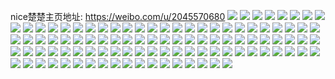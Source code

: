 nice楚楚主页地址: https://weibo.com/u/2045570680 
![](https://wx4.sinaimg.cn/mw2000/79ecee78ly1h9i6ov9vztj22c02c0kjl.jpg) 
![](https://wx4.sinaimg.cn/mw2000/79ecee78ly1h9i6ow4oguj21o0280npd.jpg) 
![](https://wx4.sinaimg.cn/mw2000/79ecee78ly1h9i6oxr84uj21o02807wi.jpg) 
![](https://wx4.sinaimg.cn/mw2000/79ecee78ly1h9i6ot8aclj21hk280qv5.jpg) 
![](https://wx4.sinaimg.cn/mw2000/79ecee78ly1h9i7ffamydj21ns24g4qq.jpg) 
![](https://wx4.sinaimg.cn/mw2000/79ecee78ly1h93mit2axlj22c02c0hdu.jpg) 
![](https://wx4.sinaimg.cn/mw2000/79ecee78ly1h8ufriqzpxj20n018xwup.jpg) 
![](https://wx4.sinaimg.cn/mw2000/79ecee78ly1h8t2xmovcpj21o0280x6p.jpg) 
![](https://wx4.sinaimg.cn/mw2000/79ecee78ly1h8ofoheg0ij21o02804qp.jpg) 
![](https://wx4.sinaimg.cn/mw2000/79ecee78ly1h8m2m51lilj21l427hqv5.jpg) 
![](https://wx4.sinaimg.cn/mw2000/79ecee78ly1h86z5iiy3wj20k018snbc.jpg) 
![](https://wx4.sinaimg.cn/mw2000/79ecee78ly1h86z5hw3q3j20qb0z3k1a.jpg) 
![](https://wx4.sinaimg.cn/mw2000/79ecee78ly1h86v6wluchj20jw18qna8.jpg) 
![](https://wx4.sinaimg.cn/mw2000/79ecee78ly1h84thqw8mvj20n00jn76i.jpg) 
![](https://wx4.sinaimg.cn/mw2000/79ecee78ly1h7sty7kuiej20n00hcgn3.jpg) 
![](https://wx4.sinaimg.cn/mw2000/79ecee78ly1h7sty81azzj20n00fe0u2.jpg) 
![](https://wx4.sinaimg.cn/mw2000/79ecee78ly1h7movlbtprj21o0230x6p.jpg) 
![](https://wx4.sinaimg.cn/mw2000/79ecee78ly1h7movmfufbj21o02807qj.jpg) 
![](https://wx4.sinaimg.cn/mw2000/79ecee78ly1h7movmxwj1j21o0280hdt.jpg) 
![](https://wx4.sinaimg.cn/mw2000/79ecee78ly1h79tks7w7nj21lw20db2a.jpg) 
![](https://wx4.sinaimg.cn/mw2000/79ecee78ly1h79tkwilmdj22c02x0x6q.jpg) 
![](https://wx4.sinaimg.cn/mw2000/79ecee78ly1h79tku0aqwj21o0230b2a.jpg) 
![](https://wx4.sinaimg.cn/mw2000/79ecee78ly1h79tkyi223j22c02x0hdv.jpg) 
![](https://wx4.sinaimg.cn/mw2000/79ecee78ly1h79tkyzvmfj20tq18gajp.jpg) 
![](https://wx4.sinaimg.cn/mw2000/79ecee78ly1h79tl53bi1j22c02x0kda.jpg) 
![](https://wx4.sinaimg.cn/mw2000/79ecee78ly1h72j3ee91qj21o02304qq.jpg) 
![](https://wx4.sinaimg.cn/mw2000/79ecee78ly1h6yue1vt1pj20n01dsdu5.jpg) 
![](https://wx4.sinaimg.cn/mw2000/79ecee78ly1h6u2z9uf51j21o0219kjl.jpg) 
![](https://wx4.sinaimg.cn/mw2000/79ecee78ly1h6u2zaxpp7j21o01zt45y.jpg) 
![](https://wx4.sinaimg.cn/mw2000/79ecee78ly1h6u2zbgi1uj21o0229gw1.jpg) 
![](https://wx4.sinaimg.cn/mw2000/79ecee78ly1h6u2z8mu85j22c02c0x6p.jpg) 
![](https://wx4.sinaimg.cn/mw2000/79ecee78ly1h6k82x65dxj20n010qwfd.jpg) 
![](https://wx4.sinaimg.cn/mw2000/79ecee78ly1h6ilxax20xj21gi1tnwlx.jpg) 
![](https://wx4.sinaimg.cn/mw2000/79ecee78ly1h6ilxbecdsj21o0230dr5.jpg) 
![](https://wx4.sinaimg.cn/mw2000/79ecee78ly1h6ilx9u2u3j21le1zqqac.jpg) 
![](https://wx4.sinaimg.cn/mw2000/79ecee78ly1h6i9xavjk9j215w1ijqpg.jpg) 
![](https://wx4.sinaimg.cn/mw2000/79ecee78ly1h6i9xbcv7sj21o0280hdt.jpg) 
![](https://wx4.sinaimg.cn/mw2000/79ecee78ly1h6i9xaiiwmj21o0280e81.jpg) 
![](https://wx4.sinaimg.cn/mw2000/79ecee78ly1h6hluwvcuej20js0sxabu.jpg) 
![](https://wx4.sinaimg.cn/mw2000/79ecee78ly1h6ehfxslh1j20n00tt0x6.jpg) 
![](https://wx4.sinaimg.cn/mw2000/79ecee78ly1h6d9wz991bj21o02801j9.jpg) 
![](https://wx4.sinaimg.cn/mw2000/79ecee78ly1h6978rwhz0j20n00rygq0.jpg) 
![](https://wx4.sinaimg.cn/mw2000/79ecee78ly1h64l43jwgmj21o0212b2a.jpg) 
![](https://wx4.sinaimg.cn/mw2000/79ecee78ly1h64l3y5bgcj20lc0twwiz.jpg) 
![](https://wx4.sinaimg.cn/mw2000/79ecee78ly1h64l44bw4oj20n00u1k1q.jpg) 
![](https://wx4.sinaimg.cn/mw2000/79ecee78ly1h60t9lwrl2j20n00s9jzd.jpg) 
![](https://wx4.sinaimg.cn/mw2000/79ecee78ly1h60t9m8frsj20n00sb0ze.jpg) 
![](https://wx4.sinaimg.cn/mw2000/79ecee78ly1h60t9ll6b1j20n00fan3l.jpg) 
![](https://wx4.sinaimg.cn/mw2000/79ecee78ly1h60l4f6ofsj213y1guqtu.jpg) 
![](https://wx4.sinaimg.cn/mw2000/79ecee78ly1h5zbigzi4gj210517hacw.jpg) 
![](https://wx4.sinaimg.cn/mw2000/79ecee78ly1h5zbik3976j21m923du0x.jpg) 
![](https://wx4.sinaimg.cn/mw2000/79ecee78ly1h5l86auf0oj20n00skafj.jpg) 
![](https://wx4.sinaimg.cn/mw2000/79ecee78ly1h5k40pryc7j20fo06faab.jpg) 
![](https://wx4.sinaimg.cn/mw2000/79ecee78ly1h5ckayvfo1j21o0280x6p.jpg) 
![](https://wx4.sinaimg.cn/mw2000/79ecee78ly1h5ckb2ccz6j21o0280npd.jpg) 
![](https://wx4.sinaimg.cn/mw2000/79ecee78ly1h5ckb0qs2bj21o01vqqv5.jpg) 
![](https://wx4.sinaimg.cn/mw2000/79ecee78ly1h59khoa12nj20n01dsaqt.jpg) 
![](https://wx4.sinaimg.cn/mw2000/79ecee78ly1h564ae65jej20n01dsabn.jpg) 
![](https://wx4.sinaimg.cn/mw2000/79ecee78ly1h52ms1ho1rj21ds0n013f.jpg) 
![](https://wx4.sinaimg.cn/mw2000/79ecee78ly1h51yckmg7wj21ds0n0n7l.jpg) 
![](https://wx4.sinaimg.cn/mw2000/79ecee78ly1h51yck4koij21ds0n0481.jpg) 
![](https://wx4.sinaimg.cn/mw2000/79ecee78ly1h4zqn5a9k9j21kl1klted.jpg) 
![](https://wx4.sinaimg.cn/mw2000/79ecee78ly1h4rjv31vz8j227w340kjm.jpg) 
![](https://wx4.sinaimg.cn/mw2000/79ecee78ly1h4rjvfa309j22c02c0u0x.jpg) 
![](https://wx4.sinaimg.cn/mw2000/79ecee78ly1h4jb9rucm6j21o0280b29.jpg) 
![](https://wx4.sinaimg.cn/mw2000/79ecee78ly1h4jbastp41j20tg0xudtf.jpg) 
![](https://wx4.sinaimg.cn/mw2000/79ecee78ly1h4h15fzhbvj20jy18pqjd.jpg) 
![](https://wx4.sinaimg.cn/mw2000/79ecee78ly1h4h15fdtfgj20k318swtt.jpg) 
![](https://wx4.sinaimg.cn/mw2000/79ecee78ly1h4h15gkcv8j20js18sh07.jpg) 
![](https://wx4.sinaimg.cn/mw2000/79ecee78ly1h4fszyiyosj22c0340u0y.jpg) 
![](https://wx4.sinaimg.cn/mw2000/79ecee78ly1h4ft0967yxj22c02c04qq.jpg) 
![](https://wx4.sinaimg.cn/mw2000/79ecee78ly1h4ft0cxqg6j22c02c04qq.jpg) 
![](https://wx4.sinaimg.cn/mw2000/79ecee78ly1h4fsz8n6doj21o0230kjl.jpg) 
![](https://wx4.sinaimg.cn/mw2000/79ecee78ly1h4ft0gfw2ej21o01zw4qp.jpg) 
![](https://wx4.sinaimg.cn/mw2000/79ecee78ly1h4ft0klpvlj22c02x0e82.jpg) 
![](https://wx4.sinaimg.cn/mw2000/79ecee78ly1h4c322uxnpj23402c07wi.jpg) 
![](https://wx4.sinaimg.cn/mw2000/79ecee78ly1h4a1bgvg43j20jg0snk0o.jpg) 
![](https://wx4.sinaimg.cn/mw2000/79ecee78ly1h4a1acbwoej22c02c0x6p.jpg) 
![](https://wx4.sinaimg.cn/mw2000/79ecee78ly1h4a1adzzf4j22c0340u0y.jpg) 
![](https://wx4.sinaimg.cn/mw2000/79ecee78ly1h4a1a9peejj20t51fsth5.jpg) 
![](https://wx4.sinaimg.cn/mw2000/79ecee78ly1h47q000hxuj23401r01l0.jpg) 
![](https://wx4.sinaimg.cn/mw2000/79ecee78ly1h47q109jizj23401r01l1.jpg) 
![](https://wx4.sinaimg.cn/mw2000/79ecee78ly1h47q19oqp1j23401r04qs.jpg) 
![](https://wx4.sinaimg.cn/mw2000/79ecee78ly1h47pzgsmoqj23401r04qs.jpg) 
![](https://wx4.sinaimg.cn/mw2000/79ecee78ly1h47q1fxuukj21o02yoe82.jpg) 
![](https://wx4.sinaimg.cn/mw2000/79ecee78ly1h47q1j5kxhj22c0340qv7.jpg) 
![](https://wx4.sinaimg.cn/mw2000/79ecee78ly1h47q1nnogfj21r026ru0y.jpg) 
![](https://wx4.sinaimg.cn/mw2000/79ecee78ly1h47q1u7odtj22c0340b2d.jpg) 
![](https://wx4.sinaimg.cn/mw2000/79ecee78ly1h47q1w5rcbj22c03401kx.jpg) 
![](https://wx4.sinaimg.cn/mw2000/79ecee78ly1h438v0lk5jj22c0340kjm.jpg) 
![](https://wx4.sinaimg.cn/mw2000/79ecee78ly1h426zv9gnvj21o0230kjl.jpg) 
![](https://wx4.sinaimg.cn/mw2000/79ecee78ly1h427013di9j22c02x0kjo.jpg) 
![](https://wx4.sinaimg.cn/mw2000/79ecee78ly1h426zrv9mhj21o0230npe.jpg) 
![](https://wx4.sinaimg.cn/mw2000/79ecee78ly1h427040bacj22c02x01ky.jpg) 
![](https://wx4.sinaimg.cn/mw2000/79ecee78ly1h42708pe6dj23402c0b2c.jpg) 
![](https://wx4.sinaimg.cn/mw2000/79ecee78ly1h4270d8mpqj21o0230b2a.jpg) 
![](https://wx4.sinaimg.cn/mw2000/79ecee78ly1h4270hcp00j21o02801ky.jpg) 
![](https://wx4.sinaimg.cn/mw2000/79ecee78ly1h4270jznmcj22c0340kjm.jpg) 
![](https://wx4.sinaimg.cn/mw2000/79ecee78ly1h4270o0d5mj21o01yvhdu.jpg) 
![](https://wx4.sinaimg.cn/mw2000/79ecee78ly1h3vw7stw0fj20n00ucjx6.jpg) 
![](https://wx4.sinaimg.cn/mw2000/79ecee78ly1h3vw7sjvtdj20n00ugwm5.jpg) 
